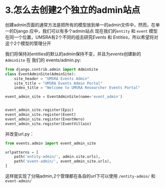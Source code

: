 # 3.怎么去创建2个独立的admin站点

创建admin页面的通常方法是把所有的模型放到单一的admin文件中，然而，在单一的Django 应中，我们可以有多个admin站点
现在我们的`entity` 和 `event` 模型在同一个位置，UMSRA有2个不同的组去研究*Events* 和  *Entities*，所以希望将对这个2个模型的管理分开

我们将保持对*entities*的默认的admin保持不变，并且为*events*创建新的`AdminSite` 
在 我们的 events/admin.py:

```Python
from django.contrib.admin import AdminSite
class EventAdminSite(AdminSite):
    site_header = "UMSRA Events Admin"
    site_title = "UMSRA Events Admin Portal"
    index_title = "Welcome to UMSRA Researcher Events Portal"

event_admin_site = EventAdminSite(name='event_admin')


event_admin_site.register(Epic)
event_admin_site.register(Event)
event_admin_site.register(EventHero)
event_admin_site.register(EventVillain)
```
并改变url.py：
```Python
from events.admin import event_admin_site

urlpatterns = [
    path('entity-admin/', admin.site.urls),
    path('event-admin/', event_admin_site.urls),
]
```
这样就实现了分隔admin,2个管理都在各自的url下可以使用 `/entity-admin/` 和 	`event-admin/`